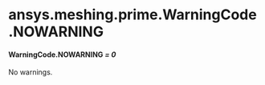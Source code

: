 <a id="ansys-meshing-prime-warningcode-nowarning"></a>

# ansys.meshing.prime.WarningCode.NOWARNING

<a id="ansys.meshing.prime.WarningCode.NOWARNING"></a>

#### WarningCode.NOWARNING *= 0*

No warnings.

<!-- !! processed by numpydoc !! -->
